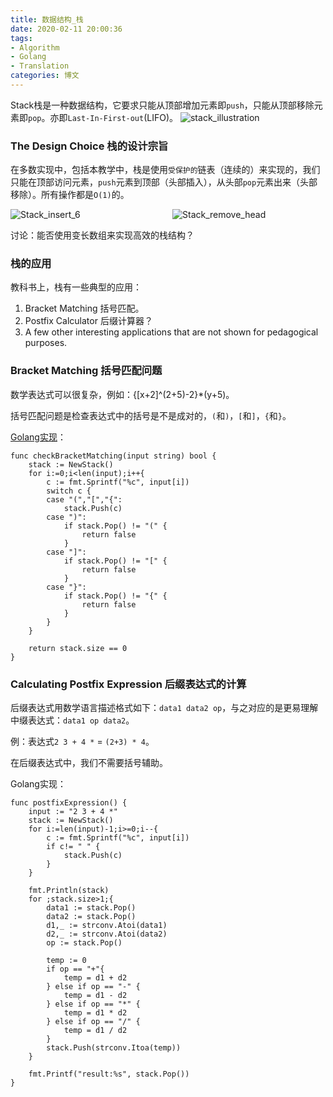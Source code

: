```yaml
---
title: 数据结构_栈
date: 2020-02-11 20:00:36
tags: 
- Algorithm
- Golang
- Translation
categories: 博文
---
```

Stack栈是一种数据结构，它要求只能从顶部增加元素即`push`，只能从顶部移除元素即`pop`。亦即`Last-In-First-out`(LIFO)。
![stack_illustration](/images/ds/stack_illustration.png)

<!--more-->

### The Design Choice 栈的设计宗旨
在多数实现中，包括本教学中，栈是使用`受保护的`链表（连续的）来实现的，我们只能在顶部访问元素，`push`元素到顶部（头部插入），从头部`pop`元素出来（头部移除）。所有操作都是`O(1)`的。
<div style="display:flex;flex-direction: row;"><div style="display:inline-block;width:98%;margin-right:1em;"><img src="/images/ds/Stack_insert_6.gif" alt="Stack_insert_6" /></div><div style="display:inline-block;width:98%;"><img src="/images/ds/Stack_remove_head.gif" alt="Stack_remove_head" /></div></div>

讨论：能否使用变长数组来实现高效的栈结构？

### 栈的应用
教科书上，栈有一些典型的应用：
1. Bracket Matching 括号匹配。
2. Postfix Calculator 后缀计算器？
3. A few other interesting applications that are not shown for pedagogical purposes.

### Bracket Matching 括号匹配问题
数学表达式可以很复杂，例如：{[x+2]^(2+5)-2}*(y+5)。

括号匹配问题是检查表达式中的括号是不是成对的，`(`和`)`，`[`和`]`，`{`和`}`。

[Golang实现](https://gist.github.com/straysh/92546c0d2e8659b5579ff7b6fe4286ff)：
```golang
func checkBracketMatching(input string) bool {
	stack := NewStack()
	for i:=0;i<len(input);i++{
		c := fmt.Sprintf("%c", input[i])
		switch c {
		case "(","[","{":
			stack.Push(c)
		case ")":
			if stack.Pop() != "(" {
				return false
			}
		case "]":
			if stack.Pop() != "[" {
				return false
			}
		case "}":
			if stack.Pop() != "{" {
				return false
			}
		}
	}

	return stack.size == 0
}
```

### Calculating Postfix Expression 后缀表达式的计算
后缀表达式用数学语言描述格式如下：`data1 data2 op`，与之对应的是更易理解中缀表达式：`data1 op data2`。

例：表达式`2 3 + 4 *` = `(2+3) * 4`。

在后缀表达式中，我们不需要括号辅助。

Golang实现：
```golang
func postfixExpression() {
	input := "2 3 + 4 *"
	stack := NewStack()
	for i:=len(input)-1;i>=0;i--{
		c := fmt.Sprintf("%c", input[i])
		if c!= " " {
			stack.Push(c)
		}
	}

	fmt.Println(stack)
	for ;stack.size>1;{
		data1 := stack.Pop()
		data2 := stack.Pop()
		d1,_ := strconv.Atoi(data1)
		d2,_ := strconv.Atoi(data2)
		op := stack.Pop()

		temp := 0
		if op == "+"{
			temp = d1 + d2
		} else if op == "-" {
			temp = d1 - d2
		} else if op == "*" {
			temp = d1 * d2
		} else if op == "/" {
			temp = d1 / d2
		}
		stack.Push(strconv.Itoa(temp))
	}

	fmt.Printf("result:%s", stack.Pop())
}
```
